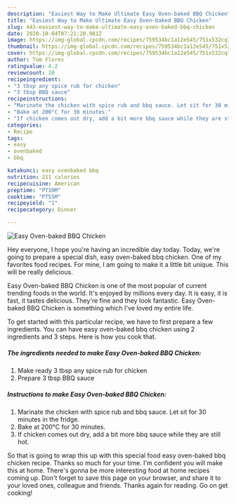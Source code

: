 ```yaml
---
description: "Easiest Way to Make Ultimate Easy Oven-baked BBQ Chicken"
title: "Easiest Way to Make Ultimate Easy Oven-baked BBQ Chicken"
slug: 443-easiest-way-to-make-ultimate-easy-oven-baked-bbq-chicken
date: 2020-10-04T07:21:20.981Z
image: https://img-global.cpcdn.com/recipes/759534bc1a12e545/751x532cq70/easy-oven-baked-bbq-chicken-recipe-main-photo.jpg
thumbnail: https://img-global.cpcdn.com/recipes/759534bc1a12e545/751x532cq70/easy-oven-baked-bbq-chicken-recipe-main-photo.jpg
cover: https://img-global.cpcdn.com/recipes/759534bc1a12e545/751x532cq70/easy-oven-baked-bbq-chicken-recipe-main-photo.jpg
author: Tom Flores
ratingvalue: 4.2
reviewcount: 10
recipeingredient:
- "3 tbsp any spice rub for chicken"
- "3 tbsp BBQ sauce"
recipeinstructions:
- "Marinate the chicken with spice rub and bbq sauce. Let sit for 30 minutes in the fridge."
- "Bake at 200°C for 30 minutes."
- "If chicken comes out dry, add a bit more bbq sauce while they are still hot."
categories:
- Recipe
tags:
- easy
- ovenbaked
- bbq

katakunci: easy ovenbaked bbq 
nutrition: 211 calories
recipecuisine: American
preptime: "PT10M"
cooktime: "PT55M"
recipeyield: "1"
recipecategory: Dinner

---
```



![Easy Oven-baked BBQ Chicken](https://img-global.cpcdn.com/recipes/759534bc1a12e545/751x532cq70/easy-oven-baked-bbq-chicken-recipe-main-photo.jpg)

Hey everyone, I hope you're having an incredible day today. Today, we're going to prepare a special dish, easy oven-baked bbq chicken. One of my favorites food recipes. For mine, I am going to make it a little bit unique. This will be really delicious.

Easy Oven-baked BBQ Chicken is one of the most popular of current trending foods in the world. It's enjoyed by millions every day. It is easy, it is fast, it tastes delicious. They're fine and they look fantastic. Easy Oven-baked BBQ Chicken is something which I've loved my entire life.




To get started with this particular recipe, we have to first prepare a few ingredients. You can have easy oven-baked bbq chicken using 2 ingredients and 3 steps. Here is how you cook that.

<!--inarticleads1-->

##### The ingredients needed to make Easy Oven-baked BBQ Chicken:

1. Make ready 3 tbsp any spice rub for chicken
1. Prepare 3 tbsp BBQ sauce




<!--inarticleads2-->

##### Instructions to make Easy Oven-baked BBQ Chicken:

1. Marinate the chicken with spice rub and bbq sauce. Let sit for 30 minutes in the fridge.
1. Bake at 200°C for 30 minutes.
1. If chicken comes out dry, add a bit more bbq sauce while they are still hot.




So that is going to wrap this up with this special food easy oven-baked bbq chicken recipe. Thanks so much for your time. I'm confident you will make this at home. There's gonna be more interesting food at home recipes coming up. Don't forget to save this page on your browser, and share it to your loved ones, colleague and friends. Thanks again for reading. Go on get cooking!
